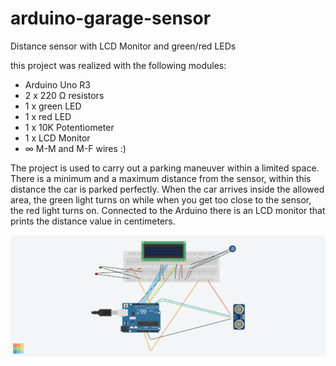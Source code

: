 # arduino-garage-sensor
Distance sensor with LCD Monitor and green/red LEDs

this project was realized with the following modules:

* Arduino Uno R3
* 2 x 220 Ω resistors
* 1 x green LED
* 1 x red LED
* 1 x 10K Potentiometer
* 1 x LCD Monitor
* ∞ M-M and M-F wires :)

The project is used to carry out a parking maneuver within a limited space. There is a minimum and a maximum distance from the sensor, within this distance the car is parked perfectly.
When the car arrives inside the allowed area, the green light turns on while when you get too close to the sensor, the red light turns on.
Connected to the Arduino there is an LCD monitor that prints the distance value in centimeters.

![Image of the circuit](https://github.com/tatoru1983/arduino-garage-sensor/blob/main/Sensore%20distanza%20garage.png?raw=true)
